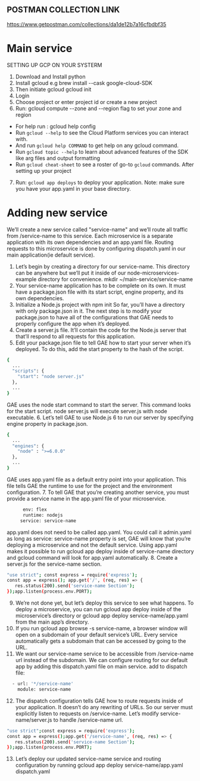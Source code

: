 ## POSTMAN COLLECTION LINK

 https://www.getpostman.com/collections/da1de12b7a16cfbdbf35

# Main service
SETTING UP GCP ON YOUR SYSTERM
1. Download and Install python
2. Install gcloud e.g brew install --cask google-cloud-SDK
3. Then initiate gcloud gcloud init
4. Login 
5. Choose project or enter project id or create a new project
6. Run: gcloud compute --zone and --region flag to set your zone and region
* For help run : gcloud help config
* Run `gcloud --help` to see the Cloud Platform services you can interact with. 
* And run `gcloud help COMMAND` to get help on any gcloud command.
* Run `gcloud topic --help` to learn about advanced features of the SDK like arg files and output formatting
* Run `gcloud cheat-sheet` to see a roster of go-to `gcloud` commands.
After setting up your project

7. Run: `gcloud app deploys` to deploy your application. 
Note: make sure you have your app.yaml in your base directory. 

# Adding new service
We’ll create a new service called "service-name" and we’ll route all traffic from /service-name to this service. Each microservice is a separate application with its own dependencies and an app.yaml file. Routing requests to this microservice is done by configuring dispatch.yaml in our main application(ie default service).
1. Let’s begin by creating a directory for our service-name. This directory can be anywhere but we’ll put it inside of our node-microservices-example directory for convenience. mkdir ~/main-service/service-name
2. Your service-name application has to be complete on its own. It must have a package.json file with its start script, engine property, and its own dependencies. 
3. Initialize a Node.js project with npm init
So far, you’ll have a directory with only package.json in it. The next step is to modify your package.json to have all of the configurations that GAE needs to properly configure the app when it’s deployed.
4. Create a server.js file. It’ll contain the code for the Node.js server that that’ll respond to all requests for this application.
5. Edit your package.json file to tell GAE how to start your server when it’s deployed. To do this, add the start property to the hash of the script.
```bash
{
  ...
  "scripts": {
    "start": "node server.js"
  },
  ...
}
```
GAE uses the node start command to start the server. This command looks for the start script. node server.js will execute server.js with node executable.
6. Let’s tell GAE to use Node.js 6 to run our server by specifying engine property in package.json.
```bash
{
  ...
  "engines": { 
    "node" : ">=6.0.0" 
  },
  ...
}
```
GAE uses app.yaml file as a default entry point into your application. This file tells GAE the runtime to use for the project and the environment configuration.
7. To tell GAE that you’re creating another service, you must provide a service name in the app.yaml file of your microservice.

```bash
      env: flex
      runtime: nodejs
     service: service-name
```
app.yaml does not need to be called app.yaml. You could call it admin.yaml as long as service: service-name property is set, GAE will know that you’re deploying a microservice and not the default service. Using app.yaml makes it possible to run gcloud app deploy inside of service-name directory and gcloud command will look for app.yaml automatically.
8. Create a server.js for the service-name section.
```bash
"use strict"; const express = require('express'); 
const app = express(); app.get('/', (req, res) => {    
   res.status(200).send('service-name Section');
});app.listen(process.env.PORT);
```
9. We’re not done yet, but let’s deploy this service to see what happens. To deploy a microservice, you can run gcloud app deploy inside of the microservice’s directory or gcloud app deploy service-name/app.yaml from the main app’s directory.
10. If you run gcloud app browse -s service-name, a browser window will open on a subdomain of your default service’s URL. Every service automatically gets a subdomain that can be accessed by going to the URL.
11. We want our service-name service to be accessible from /service-name url instead of the subdomain. We can configure routing for our default app by adding this dispatch.yaml file on main service.
add to dispatch file:
```bash
  - url: '*/service-name'
    module: service-name
```
12. The dispatch configuration tells GAE how to route requests inside of your application. It doesn’t do any rewriting of URLs. So our server must explicitly listen to requests on /service-name. Let’s modify service-name/server.js to handle /service-name url.
```bash
"use strict";const express = require('express');
const app = express();app.get('/service-name', (req, res) => {    
   res.status(200).send('service-name Section');
});app.listen(process.env.PORT);
```
13. Let’s deploy our updated service-name service and routing configuration by running gcloud app deploy service-name/app.yaml dispatch.yaml
